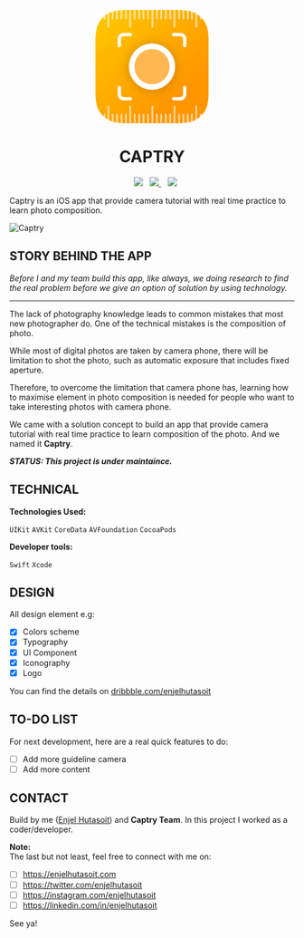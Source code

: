 
<p align="center">
  <img src="https://github.com/enjelhutasoit/captry/blob/master/Captry/Assets.xcassets/AppIcon.appiconset/Icon.png" width="200" height="200" alt="hay" />
</p>

<h1 align="center">
  <strong>CAPTRY</strong>
</h1>



<p align="center">
  </a>&nbsp;&nbsp;&nbsp;<a href="mailto:enjel.hutasoit@gmail.com"><img src="https://img.shields.io/badge/Email-enjel.hutasoit@gmail.com-8056d5.svg?style=for-the-badge&logo=minutemailer&logoColor=white"></a>&nbsp;&nbsp;&nbsp;<a href="https://linkedin.com/in/enjelhutasoit" target="_blank"><img src="https://img.shields.io/badge/linkedin-enjelhutasoit-brightgreen.svg?style=for-the-badge&logo=linkedin&logoColor=white" >  
</a>&nbsp;&nbsp;&nbsp;<a href="https://twitter.com/enjelhutasoit" target="_blank"><img src="https://img.shields.io/badge/twitter-enjelhutasoit-blue.svg?style=for-the-badge&logo=twitter&logoColor=white"></a>
</p>




Captry is an iOS app that provide camera tutorial with real time practice to learn photo composition.

![Captry](https://user-images.githubusercontent.com/28510687/70860062-480e5e00-1f4f-11ea-8d33-d37a0a97418a.gif)

## STORY BEHIND THE APP

_Before I and my team build this app, like always, 
we doing research to find the real problem before we give an option of solution 
by using technology._
***


The lack of photography knowledge leads to common mistakes that most new photographer do. 
One of the technical mistakes is the composition of photo. 

While most of digital photos are taken by camera phone, there will be limitation to shot the photo, such as automatic exposure that includes fixed aperture.

Therefore, to overcome the limitation that camera phone has, learning how to maximise element in photo composition is needed for people who want to take interesting photos with camera phone.

We came with a solution concept to build an app that provide camera tutorial with real time practice to learn composition of the photo. And we named it **Captry**.

_**STATUS: This project is under maintaince.**_

## TECHNICAL
**Technologies Used:**

`UIKit`
`AVKit`
`CoreData`
`AVFoundation`
`CocoaPods`

**Developer tools:**

`Swift`
`Xcode`

## DESIGN
All design element e.g: 
- [x] Colors scheme
- [x] Typography
- [x] UI Component 
- [x] Iconography
- [x] Logo

You can find the details on [dribbble.com/enjelhutasoit](https://dribbble.com/enjelhutasoit)

## TO-DO LIST 
For next development, here are a real quick features to do:
- [ ] Add more guideline camera
- [ ] Add more content

## CONTACT
Build by me ([Enjel Hutasoit](http://github.com/enjelhutasoit)) and **Captry Team**. 
In this project I worked as a coder/developer.

**Note:**<br>
The last but not least, feel free to connect with me on:

- [ ] https://enjelhutasoit.com 
- [ ] https://twitter.com/enjelhutasoit 
- [ ] https://instagram.com/enjelhutasoit 
- [ ] https://linkedin.com/in/enjelhutasoit

See ya!
